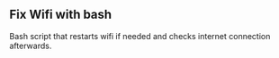 ## Fix Wifi with bash

Bash script that restarts wifi if needed and checks internet connection afterwards.


